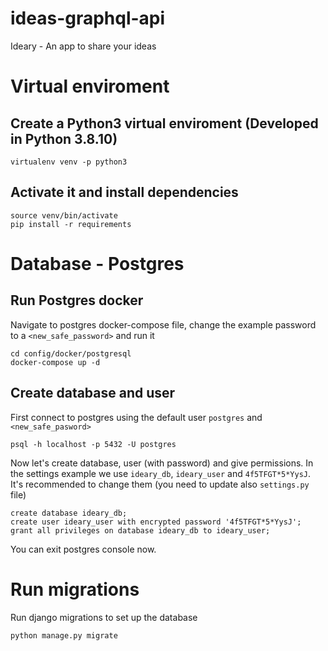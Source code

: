 # ideas-graphql-api
Ideary - An app to share your ideas

# Virtual enviroment

## Create a Python3 virtual enviroment (Developed in Python 3.8.10)

    virtualenv venv -p python3

## Activate it and install dependencies

    source venv/bin/activate
    pip install -r requirements

# Database - Postgres

## Run Postgres docker

Navigate to postgres docker-compose file, change the example password  to a `<new_safe_password>` and run it

    cd config/docker/postgresql
    docker-compose up -d

## Create database and user

First connect to postgres using the default user `postgres` and `<new_safe_pasword>`

    psql -h localhost -p 5432 -U postgres
Now let's create database, user (with password) and give permissions. In the settings example we use `ideary_db`, `ideary_user` and `4f5TFGT*5*YysJ`. It's recommended to change them (you need to update also `settings.py` file)

    create database ideary_db;
    create user ideary_user with encrypted password '4f5TFGT*5*YysJ';
    grant all privileges on database ideary_db to ideary_user;
You can exit postgres console now.

# Run migrations
Run django migrations to set up the database

    python manage.py migrate

